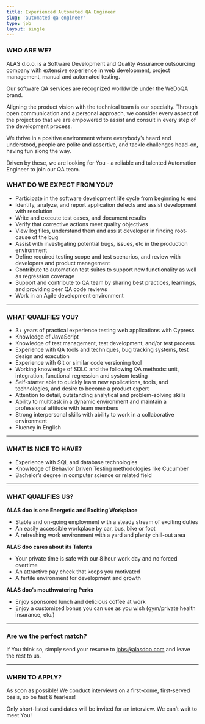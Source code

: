 ```yaml
---
title: Experienced Automated QA Engineer
slug: 'automated-qa-engineer'
type: job
layout: single
---
```


### WHO ARE WE?

ALAS d.o.o. is a Software Development and Quality Assurance outsourcing company with extensive experience in web development, project management, manual and automated testing.

Our software QA services are recognized worldwide under the WeDoQA brand.

Aligning the product vision with the technical team is our specialty. Through open communication and a personal approach, we consider every aspect of the project so that we are empowered to assist and consult in every step of the development process.

We thrive in a positive environment where everybody’s heard and understood, people are polite and assertive, and tackle challenges head-on, having fun along the way.

Driven by these, we are looking for You - a reliable and talented Automation Engineer to join our QA team.

### WHAT DO WE EXPECT FROM YOU?

- Participate in the software development life cycle from beginning to end
- Identify, analyze, and report application defects and assist development with resolution
- Write and execute test cases, and document results
- Verify that corrective actions meet quality objectives
- View log files, understand them and assist developer in finding root-cause of the bug
- Assist with investigating potential bugs, issues, etc in the production environment
- Define required testing scope and test scenarios, and review with developers and product management
- Contribute to automation test suites to support new functionality as well as regression coverage
- Support and contribute to QA team by sharing best practices, learnings, and providing peer QA code reviews
- Work in an Agile development environment

---

### WHAT QUALIFIES YOU?

- 3+ years of practical experience testing web applications with Cypress
- Knowledge of JavaScript
- Knowledge of test management, test development, and/or test process
- Experience with QA tools and techniques, bug tracking systems, test design and execution
- Experience with Git or similar code versioning tool
- Working knowledge of SDLC and the following QA methods: unit, integration, functional regression and system testing
- Self-starter able to quickly learn new applications, tools, and technologies, and desire to become a product expert
- Attention to detail, outstanding analytical and problem-solving skills
- Ability to multitask in a dynamic environment and maintain a professional attitude with team members
- Strong interpersonal skills with ability to work in a collaborative environment
- Fluency in English

---

### WHAT IS NICE TO HAVE?

- Experience with SQL and database technologies
- Knowledge of Behavior Driven Testing methodologies like Cucumber
- Bachelor’s degree in computer science or related field

---

### WHAT QUALIFIES US?

**ALAS doo is one Energetic and Exciting Workplace**

- Stable and on-going employment with a steady stream of exciting duties
- An easily accessible workplace by car, bus, bike or foot
- A refreshing work environment with a yard and plenty chill-out area

**ALAS doo cares about its Talents**

- Your private time is safe with our 8 hour work day and no forced overtime
- An attractive pay check that keeps you motivated
- A fertile environment for development and growth

**ALAS doo’s mouthwatering Perks**

- Enjoy sponsored lunch and delicious coffee at work
- Enjoy a customized bonus you can use as you wish (gym/private health insurance, etc.)

---

### Are we the perfect match?

If You think so, simply send your resume to <jobs@alasdoo.com> and leave the rest to us.

---

### WHEN TO APPLY?

As soon as possible!
We conduct interviews on a first-come, first-served basis, so be fast & fearless!

Only short-listed candidates will be invited for an interview. We can’t wait to meet You!
